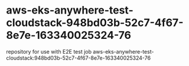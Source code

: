 # aws-eks-anywhere-test-cloudstack-948bd03b-52c7-4f67-8e7e-163340025324-76
repository for use with E2E test job aws-eks-anywhere-test-cloudstack:948bd03b-52c7-4f67-8e7e-163340025324-76
